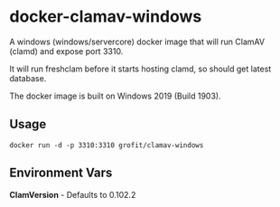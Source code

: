 # docker-clamav-windows

A windows (windows/servercore) docker image that will run ClamAV (clamd) and expose port 3310.

It will run freshclam before it starts hosting clamd, so should get latest database.

The docker image is built on Windows 2019 (Build 1903).

## Usage

```
docker run -d -p 3310:3310 grofit/clamav-windows
```

## Environment Vars

**ClamVersion** - Defaults to 0.102.2
